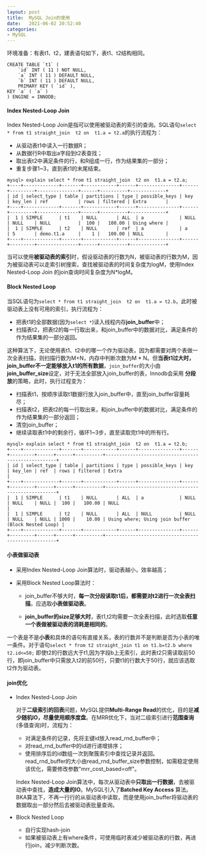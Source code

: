 ```yaml
---
layout: post
title:  MySQL Join的使用
date:   2021-06-02 20:52:40
categories: 
- MySQL
---
```


环境准备：有表t1、t2，建表语句如下，表t1、t2结构相同。
```
CREATE TABLE `t1` (
	`id` INT ( 11 ) NOT NULL,
	`a` INT ( 11 ) DEFAULT NULL,
	`b` INT ( 11 ) DEFAULT NULL,
	PRIMARY KEY ( `id` ),
KEY `a` ( `a` ) 
) ENGINE = INNODB;
```



#### Index Nested-Loop Join

Index Nested-Loop Join是指可以使用被驱动表的索引的查询。SQL语句`select * from t1 straight_join  t2 on  t1.a = t2.a`的执行流程为：

* 从驱动表t1中读入一行数据R；
* 从数据行R中取出a字段到t2表查找；
* 取出表t2中满足条件的行，和R组成一行，作为结果集的一部分；
* 重复步骤1~3，直到表t1的末尾结束。

```
mysql> explain select * from t1 straight_join  t2 on  t1.a = t2.a;
+----+-------------+-------+------------+------+---------------+------+---------+---------------+------+----------+-------------+
| id | select_type | table | partitions | type | possible_keys | key  | key_len | ref           | rows | filtered | Extra       |
+----+-------------+-------+------------+------+---------------+------+---------+---------------+------+----------+-------------+
|  1 | SIMPLE      | t1    | NULL       | ALL  | a             | NULL | NULL    | NULL          |  100 |   100.00 | Using where |
|  1 | SIMPLE      | t2    | NULL       | ref  | a             | a    | 5       | demo.t1.a     |    1 |   100.00 | NULL        |
+----+-------------+-------+------------+------+---------------+------+---------+---------------+------+----------+-------------+
```

当可以使用**被驱动表的索引**时，假设驱动表的行数为N，被驱动表的行数为M，因为被驱动表可以走索引树搜索，查找被驱动表的时间复杂度为logM，使用Index Nested-Loop Join
的join查询时间复杂度为N*logM。


#### Block Nested Loop


当SQL语句为`select * from t1 straight_join  t2 on  t1.a = t2.b`，此时被驱动表上没有可用的索引，执行流程为：

* 把表t1的全部数据(因为`select *`)读入线程内存**join_buffer**中；
* 扫描表t2，把表t2的每一行取出来，和join_buffer中的数据对比，满足条件的作为结果集的一部分返回。


这种算法下，无论使用表t1、t2中的哪一个作为驱动表，因为都需要对两个表做一次全表扫描，则扫描行数为M+N，内存中判断次数为M * N。但**当表t1过大时，
join_buffer不一定能够放入t1的所有数据**，`join_buffer`的大小由**join_buffer_size**设定，对于无法全部放入join_buffer的表，Innodb会采用
**分段放**的策略，此时，执行过程变为：

* 扫描表t1，按顺序读取t1数据行放入join_buffer中，直至join_buffer容量耗尽；
* 扫描表t2，把表t2的每一行取出来，和join_buffer中的数据对比，满足条件的作为结果集的一部分返回；
* 清空join_buffer；
* 继续读取表t1中的剩余行，循环1~3步，直至读取完t1中的所有行。

```
mysql> explain select * from t1 straight_join  t2 on  t1.a = t2.b;
+----+-------------+-------+------------+------+---------------+------+---------+------+------+----------+----------------------------------------------------+
| id | select_type | table | partitions | type | possible_keys | key  | key_len | ref  | rows | filtered | Extra                                              |
+----+-------------+-------+------------+------+---------------+------+---------+------+------+----------+----------------------------------------------------+
|  1 | SIMPLE      | t1    | NULL       | ALL  | a             | NULL | NULL    | NULL |  100 |   100.00 | NULL                                               |
|  1 | SIMPLE      | t2    | NULL       | ALL  | NULL          | NULL | NULL    | NULL | 1000 |    10.00 | Using where; Using join buffer (Block Nested Loop) |
+----+-------------+-------+------------+------+---------------+------+---------+------+------+----------+----------------------------------------------------+
```

#### 小表做驱动表

* 采用Index Nested-Loop Join算法时，驱动表越小，效率越高；

* 采用Block Nested Loop算法时：

    * join_buffer不够大时，**每一次分段读取t1后，都需要对t2进行一次全表扫描**，应选取**小表做驱动表**。

    * **join_buffer的size足够大时**，表t1,t2均需要一次全表扫描，此时选取**任意一个表做被驱动表的消耗是相同的**。
    
一个表是不是**小表**和具体的语句有直接关系，表的行数并不是判断是否为小表的唯一条件。对于语句`select * from t2 straight_join t1 on t1.b=t2.b where t2.id<=50;`
即使t2的行数远大于t1,因为字段b上无索引，此时表t2只需读取前50行，即join_buffer中只需放入t2的前50行，只要t1的行数大于50行，就应该选取t2作为驱动表。   


#### join优化

* Index Nested-Loop Join

    对于**二级索引的回表**问题，MySQL提供**Multi-Range Read**的优化，目的是**减少随机IO，尽量使用顺序度盘**。在MRR优化下，当对二级索引进行**范围查询**(多值查询)时，流程为：
    * 对满足条件的记录，先将主键id放入read_rnd_buffer中；
    * 对read_rnd_buffer中的id进行递增排序；
    * 使用排序后的id数组一次到聚簇索引中查找记录并返回。
    read_rnd_buffer的大小由read_rnd_buffer_size参数控制，如需稳定使用该优化，需要修改参数"mrr_cost_based=off"。
    
    Index Nested-Loop Join算法中，每次从驱动表中**只取出一行数据**，去被驱动表中查找，**造成大量的IO**。MySQL引入了**Batched Key Access**
    算法。BKA算法下，不再一行行的从驱动表中读取，而是使用join_buffer将驱动表的数据取出一部分然后去被驱动表批量查询。



* Block Nested Loop
    
    * 自行实现hash-join
    * 如果被驱动表上有where条件，可使用临时表减少被驱动表的行数，再进行join，减少判断次数。       
